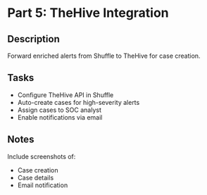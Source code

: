 # Part 5: TheHive Integration

## Description
Forward enriched alerts from Shuffle to TheHive for case creation.

## Tasks
- Configure TheHive API in Shuffle
- Auto-create cases for high-severity alerts
- Assign cases to SOC analyst
- Enable notifications via email

## Notes
Include screenshots of:
- Case creation
- Case details
- Email notification
